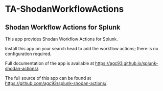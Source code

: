 # TA-ShodanWorkflowActions

## Shodan Workflow Actions for Splunk

This app provides Shodan Workflow Actions for Splunk.

Install this app on your search head to add the workflow actions; there is no configuration required.

Full documentation of the app is available at https://agc93.github.io/splunk-shodan-actions/.

The full source of this app can be found at https://github.com/agc93/splunk-shodan-actions/.